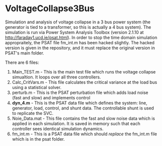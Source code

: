 # VoltageCollapse3Bus
Simulation and analysis of voltage collapse in a 3 bus power system (the generator is tied to a transformer, so this is actually a 4 bus system). The simulation is run via Power System Analysis Toolbox (version 2.1.10 at http://faraday1.ucd.ie/psat.html). In order to stop the time domain simulation appropraitely, the PSAT file fm_int.m has been hacked slightly. The hacked version is given in the repository, and it must replace the original version in PSAT's main folder.

There are 6 files:

1. Main_TEST.m - This is the main test file which runs the voltage collapse simualtion. It loops over all three controllers.
2. Calc_CritVars.m - This file calculates the critical variance at the load bus using a statistical solver.
3. perturb.m - This is the PSAT perturbation file which adds load noise (fast and slow) and implements control
4. **dyn_4.m** - This is the PSAT data file which defines the system: line, generator, load, control, and shunt data. The controllable shunt is used to replicate the SVC.
5. Noie_Data.mat - This file contains the fast and slow noise data which is applied in each simulation. It is saved in memory such that each controller sees identical simulation dynamics.
6. fm_int.m - This is a PSAT data file which should *replace* the fm_int.m file which is in the psat folder.
